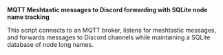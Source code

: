 **MQTT Meshtastic messages to Discord forwarding with SQLite node name tracking**

This script connects to an MQTT broker, listens for meshtastic messages, and forwards messages to Discord channels while maintaining a SQLite database of node long names.
